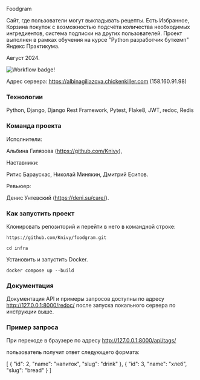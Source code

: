 Foodgram

Сайт, где пользователи могут выкладывать рецепты. Есть Избранное, Корзина покупок с возможностью подсчёта количества необходимых ингредиентов, система подписки на других пользователей. Проект выполнен в рамках обучения на курсе "Python разработчик буткемп" Яндекс Практикума.

Август 2024.

![Workflow badge!](https://github.com/Knivy/foodgram/actions/workflows/main.yml/badge.svg)

Адрес сервера: https://albinagiliazova.chickenkiller.com (158.160.91.98) 

### Технологии

Python, Django, Django Rest Framework, Pytest, Flake8, JWT, redoc, Redis

### Команда проекта

Исполнители:

Альбина Гилязова (https://github.com/Knivy), 

Наставники:

Ритис Бараускас, Николай Минякин, Дмитрий Есипов. 

Ревьюер:

Денис Унтевский (https://deni.su/care/).

### Как запустить проект

Клонировать репозиторий и перейти в него в командной строке:

```
https://github.com/Knivy/foodgram.git
```

```
cd infra
```

Установить и запустить Docker.

```
docker compose up --build
```

### Документация

Документация API и примеры запросов доступны по адресу http://127.0.0.1:8000/redoc/ после запуска локального сервера по инструкции выше.

### Пример запроса

При переходе в браузере по адресу http://127.0.0.1:8000/api/tags/

пользователь получит ответ следующего формата:

[
    {
        "id": 2,
        "name": "напиток",
        "slug": "drink"
    },
    {
        "id": 3,
        "name": "хлеб",
        "slug": "bread"
    }
]
